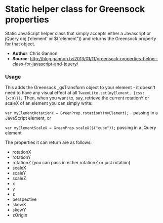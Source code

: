 # Static helper class for Greensock properties
Static JavaScript helper class that simply accepts either a Javascript or jQuery obj (‘element’ or $(“element”)) and returns the Greensock property for that object.

- **Author**: Chris Gannon
- **Source**: http://blog.gannon.tv/2013/01/11/greensock-properties-helper-class-for-javascript-and-jquery/

### Usage
This adds the Greensock _gsTransform object to your element - it doesn't need to have any visual effect at all
```TweenLite.set(myElement, {css:{x:0}});```
Then, when you want to, say, retrieve the current rotationY or scaleX of an element you can simply write:

```var myElementRotationY = GreenProp.rotationY(myElement);``` - passing in a JavaScript element, or

```var myElementScaleX = GreenProp.scaleX($("cube"));``` passing in a jQuery element

The properties it can return are as follows:
- rotationX
- rotationY
- rotationZ (you can pass in either rotationZ or just rotation)
- scaleX
- scaleY
- scaleZ
- x
- y
- z
- perspective
- skewX
- skewY
- zOrigin